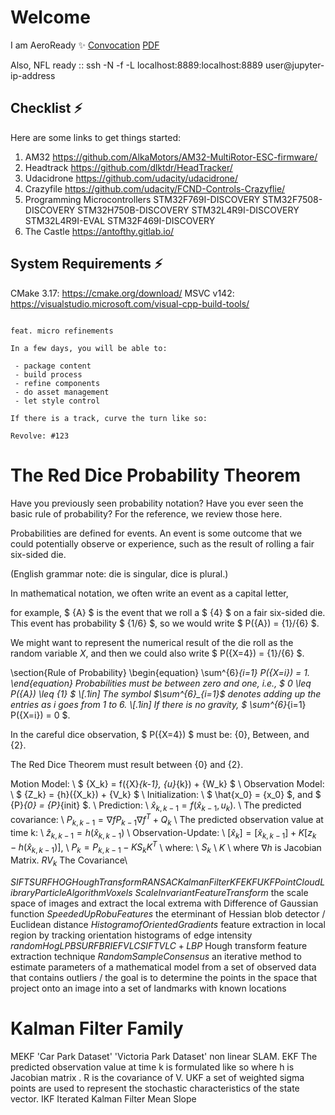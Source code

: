 # Welcome

I am AeroReady ✨
[Convocation](https://youtu.be/OpY1wS1aBok)
[PDF](https://issuu.com/bcit/docs/4488_convo_digital_program_isuu/32)

Also, NFL ready ::
ssh -N -f -L localhost:8889:localhost:8889 user@jupyter-ip-address

## Checklist ⚡

Here are some links to get things started:

1. AM32
    https://github.com/AlkaMotors/AM32-MultiRotor-ESC-firmware/
2. Headtrack
    https://github.com/dlktdr/HeadTracker/
3. Udacidrone
    https://github.com/udacity/udacidrone/
4. Crazyfile
    https://github.com/udacity/FCND-Controls-Crazyflie/
5. Programming Microcontrollers
    STM32F769I-DISCOVERY
    STM32F7508-DISCOVERY
    STM32H750B-DISCOVERY
    STM32L4R9I-DISCOVERY
    STM32L4R9I-EVAL
    STM32F469I-DISCOVERY
6. The Castle
    https://antofthy.gitlab.io/

## System Requirements ⚡

CMake 3.17: https://cmake.org/download/
MSVC v142: https://visualstudio.microsoft.com/visual-cpp-build-tools/

```

feat. micro refinements

In a few days, you will be able to:

 - package content
 - build process
 - refine components
 - do asset management
 - let style control

If there is a track, curve the turn like so: 

Revolve: #123

```

# The Red Dice Probability Theorem

Have you previously seen probability notation?
Have you ever seen the basic rule of probability?
For the reference, we review those here.

Probabilities are defined for events. An event is some outcome that
we could potentially observe or experience, such as
the result of rolling a fair six-sided die.

(English grammar note: die is singular, dice is plural.)

In mathematical notation, we often write an event as a capital letter,

for example, $ {A} $ is the event that we roll a $ {4} $
on a fair six-sided die. This event has probability $ {1/6} $,
so we would write $ P({A}) = {1}/{6} $.

We might want to represent the numerical result of the die roll
as the random variable ${X}$, and then we could also write
$ P({X=4}) = {1}/{6} $.

\section{Rule of Probability}
\begin{equation}
\sum^{6}_{i=1} P({X=i}) = 1.
\end{equation}
Probabilities must be between zero and one, i.e.,
$ 0 \leq P({A}) \leq {1} $
\\[.1in]
The symbol $\sum^{6}_{i=1}$ denotes adding up the entries as i goes from 1 to 6.
\\[.1in]
If there is no gravity, $ \sum^{6}_{i=1} P({X=i}) = 0 $.

In the careful dice observation, $ P({X=4}) $ must be:
{0}, Between, and {2}.

The Red Dice Theorem must result between {0} and {2}.

Motion Model: \\ $ {X_k} = f({X}_{k-1}, {u}_{k}) + {W_k} $ \\
Observation Model: \\ $ {Z_k} = {h}({X_k}) + {V_k} $ \\
Initialization: \\ $ \hat{x_0} = {x_0} $, and $ {P}_{0} = {P}_{init} $. \\
Prediction: \\ $\hat{x}_{k,k-1} = {f}(\hat{x}_{k-1},{u}_{k}).$ \\
The predicted covariance: \\ ${P}_{k,k-1} = \nabla{f}{P}_{k-1}\nabla{f}^{T}+{Q}_{k}$ \\
The predicted observation value at time k: \\ $\hat{z}_{k,k-1} = {h}(\hat{x}_{k,k-1})$ \\
Observation-Update: \\ $[\hat{x}_{k}] = [\hat{x}_{k,k-1}] + K[{z}_{k} - h(\hat{x}_{k,k-1})]$, \\
${P}_{k} = {P}_{k,k-1} - {K}{S}_{k}{K}^{T}$ \\
where: \\
${S}_{k}$ \\
${K}$ \\
where $\nabla{h}$ is Jacobian Matrix. ${RV}_{k}$ The Covariance\\

${SIFT}{SURF}{HOG}{HoughTransform}{RANSAC}{KalmanFilter}{KF}{EKF}{UKF}{PointCloudLibrary}{ParticleAlgorithm}{Voxels}$
${Scale Invariant Feature Transform}$
the scale space of images and extract the local extrema with Difference of Gaussian function
${Speeded Up RobuFeatures}$
the eterminant of Hessian blob detector / Euclidean distance
${Histogram of Oriented Gradients}$
feature extraction in local region by tracking orientation histograms of edge intensity
${random Hog LPB SURF BRIEF VLC SIFT}{VLC+LBP}$
Hough transform feature extraction technique
${Random Sample Consensus}$
an iterative method to estimate parameters of a mathematical model from a set of observed data that contains outliers / the goal is to determine the points in the space that project onto an image into a set of landmarks with known locations

# Kalman Filter Family
MEKF 'Car Park Dataset' 'Victoria Park Dataset' non linear SLAM.
EKF The predicted observation value at time k is formulated like so where h is Jacobian matrix . R is the covariance of V.
UKF a set of weighted sigma points are used to represent the stochastic characteristics of the state vector.
IKF Iterated Kalman Filter
Mean Slope

